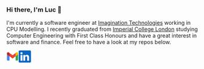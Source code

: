 ### Hi there, I'm Luc 👋

I'm currently a software engineer at [Imagination Technologies](https://www.imaginationtech.com/) working in CPU Modelling. I recently graduated from [Imperial College London](https://imperial.ac.uk) studying Computer Engineering with First Class Honours and have a great interest in software and finance. Feel free to have a look at my repos below.

<!--
### Skills

![C++](https://img.shields.io/badge/C++-00599C?logo=cplusplus&logoColor=white&style=for-the-badge)
![JavaScript](https://img.shields.io/badge/JavaScript-F7DF1E?logo=javascript&logoColor=black&style=for-the-badge)
![TypeScript](https://img.shields.io/badge/TypeScript-3178C6?logo=typescript&logoColor=white&style=for-the-badge)
![NodeJS](https://img.shields.io/badge/NodeJS-339933?logo=nodedotjs&logoColor=white&style=for-the-badge)
![Python](https://img.shields.io/badge/Python-3776AB?logo=python&logoColor=white&style=for-the-badge)
![Ocaml](https://img.shields.io/badge/Ocaml-EC6813?logo=ocaml&logoColor=white&style=for-the-badge)
[![F#](https://img.shields.io/badge/F%23-87CEEB?style=for-the-badge)](https://fsharp.org/)
![Rust](https://img.shields.io/badge/Rust-000000?logo=rust&logoColor=white&style=for-the-badge)
![Linux](https://img.shields.io/badge/Linux-FCC624?logo=Linux&logoColor=black&style=for-the-badge)
![NeoVim](https://img.shields.io/badge/NeoVim-57A143?logo=neovim&logoColor=white&style=for-the-badge)
![Vim](https://img.shields.io/badge/Vim-019733?logo=vim&logoColor=white&style=for-the-badge)
![Visual Studio Code](https://img.shields.io/badge/VSCode-007ACC?logo=visualstudiocode&logoColor=white&style=for-the-badge)
-->

<a href="mailto:luc.xav.jones@gmail.com">
    <img height="32" align="left" alt="Mail" src="icons/gmail.png" />
</a>

<a href="https://www.linkedin.com/in/ljones02/">
    <img height="32" align="left" alt="LinkedIn" src="icons/linkedin.png" />
</a>

<!--
**lucjones02/lucjones02** is a ✨ _special_ ✨ repository because its `README.md` (this file) appears on your GitHub profile.

Here are some ideas to get you started:

- 🔭 I’m currently working on ...
- 🌱 I’m currently learning ...
- 👯 I’m looking to collaborate on ...
- 🤔 I’m looking for help with ...
- 💬 Ask me about ...
- 📫 How to reach me: ...
- 😄 Pronouns: ...
- ⚡ Fun fact: ...
-->
